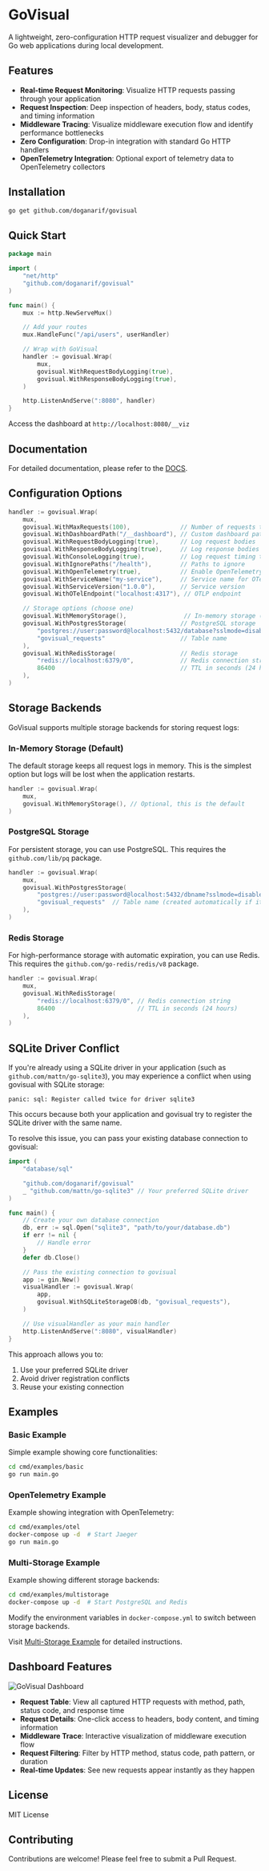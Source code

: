 # GoVisual

A lightweight, zero-configuration HTTP request visualizer and debugger for Go web applications during local development.

## Features

- **Real-time Request Monitoring**: Visualize HTTP requests passing through your application
- **Request Inspection**: Deep inspection of headers, body, status codes, and timing information
- **Middleware Tracing**: Visualize middleware execution flow and identify performance bottlenecks
- **Zero Configuration**: Drop-in integration with standard Go HTTP handlers
- **OpenTelemetry Integration**: Optional export of telemetry data to OpenTelemetry collectors

## Installation

```bash
go get github.com/doganarif/govisual
```

## Quick Start

```go
package main

import (
    "net/http"
    "github.com/doganarif/govisual"
)

func main() {
    mux := http.NewServeMux()

    // Add your routes
    mux.HandleFunc("/api/users", userHandler)

    // Wrap with GoVisual
    handler := govisual.Wrap(
        mux,
        govisual.WithRequestBodyLogging(true),
        govisual.WithResponseBodyLogging(true),
    )

    http.ListenAndServe(":8080", handler)
}
```

Access the dashboard at `http://localhost:8080/__viz`

## Documentation

For detailed documentation, please refer to the [DOCS](docs/README.md).

## Configuration Options

```go
handler := govisual.Wrap(
    mux,
    govisual.WithMaxRequests(100),              // Number of requests to store
    govisual.WithDashboardPath("/__dashboard"), // Custom dashboard path
    govisual.WithRequestBodyLogging(true),      // Log request bodies
    govisual.WithResponseBodyLogging(true),     // Log response bodies
    govisual.WithConsoleLogging(true),          // Log request timing to TTY
    govisual.WithIgnorePaths("/health"),        // Paths to ignore
    govisual.WithOpenTelemetry(true),           // Enable OpenTelemetry
    govisual.WithServiceName("my-service"),     // Service name for OTel
    govisual.WithServiceVersion("1.0.0"),       // Service version
    govisual.WithOTelEndpoint("localhost:4317"), // OTLP endpoint

    // Storage options (choose one)
    govisual.WithMemoryStorage(),                // In-memory storage (default)
    govisual.WithPostgresStorage(               // PostgreSQL storage
        "postgres://user:password@localhost:5432/database?sslmode=disable",
        "govisual_requests"                     // Table name
    ),
    govisual.WithRedisStorage(                  // Redis storage
        "redis://localhost:6379/0",             // Redis connection string
        86400                                   // TTL in seconds (24 hours)
    ),
)
```

## Storage Backends

GoVisual supports multiple storage backends for storing request logs:

### In-Memory Storage (Default)

The default storage keeps all request logs in memory. This is the simplest option but logs will be lost when the application restarts.

```go
handler := govisual.Wrap(
    mux,
    govisual.WithMemoryStorage(), // Optional, this is the default
)
```

### PostgreSQL Storage

For persistent storage, you can use PostgreSQL. This requires the `github.com/lib/pq` package.

```go
handler := govisual.Wrap(
    mux,
    govisual.WithPostgresStorage(
        "postgres://user:password@localhost:5432/dbname?sslmode=disable", // Connection string
        "govisual_requests"  // Table name (created automatically if it doesn't exist)
    ),
)
```

### Redis Storage

For high-performance storage with automatic expiration, you can use Redis. This requires the `github.com/go-redis/redis/v8` package.

```go
handler := govisual.Wrap(
    mux,
    govisual.WithRedisStorage(
        "redis://localhost:6379/0", // Redis connection string
        86400                       // TTL in seconds (24 hours)
    ),
)
```

## SQLite Driver Conflict

If you're already using a SQLite driver in your application (such as `github.com/mattn/go-sqlite3`), you may experience a conflict when using govisual with SQLite storage:

```
panic: sql: Register called twice for driver sqlite3
```

This occurs because both your application and govisual try to register the SQLite driver with the same name.

To resolve this issue, you can pass your existing database connection to govisual:

```go
import (
    "database/sql"

    "github.com/doganarif/govisual"
    _ "github.com/mattn/go-sqlite3" // Your preferred SQLite driver
)

func main() {
    // Create your own database connection
    db, err := sql.Open("sqlite3", "path/to/your/database.db")
    if err != nil {
        // Handle error
    }
    defer db.Close()

    // Pass the existing connection to govisual
    app := gin.New()
    visualHandler := govisual.Wrap(
        app,
        govisual.WithSQLiteStorageDB(db, "govisual_requests"),
    )

    // Use visualHandler as your main handler
    http.ListenAndServe(":8080", visualHandler)
}
```

This approach allows you to:

1. Use your preferred SQLite driver
2. Avoid driver registration conflicts
3. Reuse your existing connection

## Examples

### Basic Example

Simple example showing core functionalities:

```bash
cd cmd/examples/basic
go run main.go
```

### OpenTelemetry Example

Example showing integration with OpenTelemetry:

```bash
cd cmd/examples/otel
docker-compose up -d  # Start Jaeger
go run main.go
```

### Multi-Storage Example

Example showing different storage backends:

```bash
cd cmd/examples/multistorage
docker-compose up -d  # Start PostgreSQL and Redis
```

Modify the environment variables in `docker-compose.yml` to switch between storage backends.

Visit [Multi-Storage Example](cmd/examples/multistorage/README.md) for detailed instructions.

## Dashboard Features

![GoVisual Dashboard](docs/dashboard.png)

- **Request Table**: View all captured HTTP requests with method, path, status code, and response time
- **Request Details**: One-click access to headers, body content, and timing information
- **Middleware Trace**: Interactive visualization of middleware execution flow
- **Request Filtering**: Filter by HTTP method, status code, path pattern, or duration
- **Real-time Updates**: See new requests appear instantly as they happen

## License

MIT License

## Contributing

Contributions are welcome! Please feel free to submit a Pull Request.

